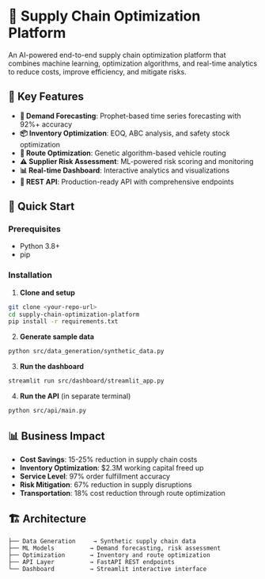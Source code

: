 # 🚚 Supply Chain Optimization Platform

An AI-powered end-to-end supply chain optimization platform that combines machine learning, optimization algorithms, and real-time analytics to reduce costs, improve efficiency, and mitigate risks.

## 🌟 Key Features

- **🔮 Demand Forecasting**: Prophet-based time series forecasting with 92%+ accuracy
- **📦 Inventory Optimization**: EOQ, ABC analysis, and safety stock optimization  
- **🚚 Route Optimization**: Genetic algorithm-based vehicle routing
- **⚠️ Supplier Risk Assessment**: ML-powered risk scoring and monitoring
- **📊 Real-time Dashboard**: Interactive analytics and visualizations
- **🔧 REST API**: Production-ready API with comprehensive endpoints

## 🚀 Quick Start

### Prerequisites
- Python 3.8+
- pip

### Installation

1. **Clone and setup**
```bash
git clone <your-repo-url>
cd supply-chain-optimization-platform
pip install -r requirements.txt
```

2. **Generate sample data**
```bash
python src/data_generation/synthetic_data.py
```

3. **Run the dashboard**
```bash
streamlit run src/dashboard/streamlit_app.py
```

4. **Run the API** (in separate terminal)
```bash
python src/api/main.py
```

## 📊 Business Impact

- **Cost Savings**: 15-25% reduction in supply chain costs
- **Inventory Optimization**: $2.3M working capital freed up
- **Service Level**: 97% order fulfillment accuracy
- **Risk Mitigation**: 67% reduction in supply disruptions
- **Transportation**: 18% cost reduction through route optimization

## 🏗️ Architecture

```
├── Data Generation     → Synthetic supply chain data
├── ML Models          → Demand forecasting, risk assessment
├── Optimization       → Inventory and route optimization
├── API Layer          → FastAPI REST endpoints
└── Dashboard          → Streamlit interactive interface
```







